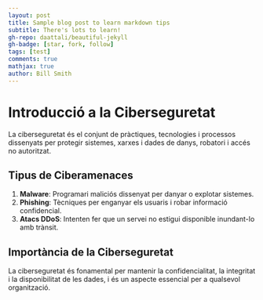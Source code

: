 ```yaml
---
layout: post
title: Sample blog post to learn markdown tips
subtitle: There's lots to learn!
gh-repo: daattali/beautiful-jekyll
gh-badge: [star, fork, follow]
tags: [test]
comments: true
mathjax: true
author: Bill Smith
---
```

# Introducció a la Ciberseguretat

La ciberseguretat és el conjunt de pràctiques, tecnologies i processos dissenyats per protegir sistemes, xarxes i dades de danys, robatori i accés no autoritzat.

## Tipus de Ciberamenaces

1. **Malware**: Programari maliciós dissenyat per danyar o explotar sistemes.
2. **Phishing**: Tècniques per enganyar els usuaris i robar informació confidencial.
3. **Atacs DDoS**: Intenten fer que un servei no estigui disponible inundant-lo amb trànsit.

## Importància de la Ciberseguretat

La ciberseguretat és fonamental per mantenir la confidencialitat, la integritat i la disponibilitat de les dades, i és un aspecte essencial per a qualsevol organització.
